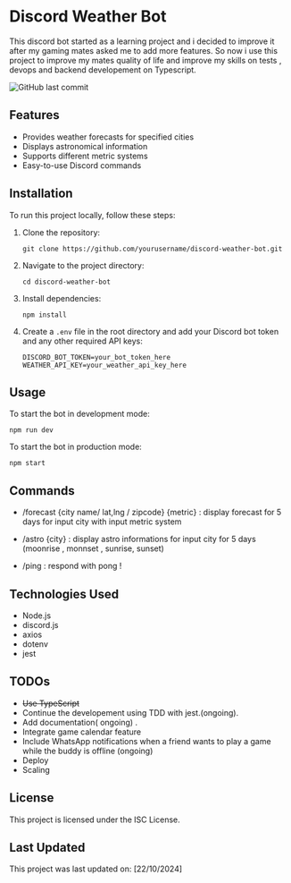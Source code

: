 # Discord Weather Bot

This discord bot started as a learning project and i decided to improve it after my gaming mates asked me to add more features.
So now i use this project to improve my mates quality of life and improve my skills on tests , devops and backend developement on Typescript.

![GitHub last commit](https://img.shields.io/github/last-commit/plegulluche/discord-bot)

## Features

- Provides weather forecasts for specified cities
- Displays astronomical information
- Supports different metric systems
- Easy-to-use Discord commands

## Installation

To run this project locally, follow these steps:

1. Clone the repository:
   ```
   git clone https://github.com/yourusername/discord-weather-bot.git
   ```

2. Navigate to the project directory:
   ```
   cd discord-weather-bot
   ```

3. Install dependencies:
   ```
   npm install
   ```

4. Create a `.env` file in the root directory and add your Discord bot token and any other required API keys:
   ```
   DISCORD_BOT_TOKEN=your_bot_token_here
   WEATHER_API_KEY=your_weather_api_key_here
   ```

## Usage

To start the bot in development mode:

```
npm run dev
```

To start the bot in production mode:

```
npm start
```

## Commands

- /forecast {city name/ lat,lng / zipcode} {metric} : display forecast for 5 days for input city with input metric system

- /astro {city} : display astro informations for input city for 5 days (moonrise , monnset , sunrise, sunset)

- /ping : respond with pong ! 

## Technologies Used

- Node.js
- discord.js
- axios
- dotenv
- jest

## TODOs

- ~~Use TypeScript~~
- Continue the developement using TDD with jest.(ongoing).
- Add documentation( ongoing) .
- Integrate game calendar feature
- Include WhatsApp notifications when a friend wants to play a game while the buddy is offline (ongoing)
- Deploy
- Scaling



## License

This project is licensed under the ISC License.

## Last Updated

This project was last updated on: [22/10/2024]